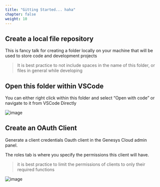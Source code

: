 ```yaml
---
title: "Gitting Started... haha"
chapter: false
weight: 10
---
```


## Create a local file repository

This is fancy talk for creating a folder locally on your machine that will be used to store code and development projects

> It is best practice to not include spaces in the name of this folder, or files in general while developing

## Open this folder within VSCode

You can either right click within this folder and select “Open with code” or navigate to it from VSCode Directly

![image](/images/CXFolderNav.PNG)

## Create an OAuth Client
Generate a client credentials Oauth client in the Genesys Cloud admin panel.​

The roles tab is where you specify the permissions this client will have.
> it is best practice to limit the permissions of clients to only their required functions

![image](/images/CXAuthClient.PNG)

